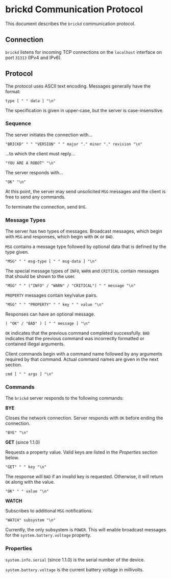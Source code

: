 brickd Communication Protocol
=============================

This document describes the `brickd` communication protocol.


Connection
----------

`brickd` listens for incoming TCP connections on the `localhost` interface on
port `31313` (IPv4 and IPv6).


Protocol
--------

The protocol uses ASCII text encoding. Messages generally have the format:

    type [ " " data ] "\n"

The specification is given in upper-case, but the server is case-insensitive.

### Sequence

The server initiates the connection with...

    "BRICKD" " " "VERSION" " " major "." minor "." revision "\n"

...to which the client must reply...

    "YOU ARE A ROBOT" "\n"

The server responds with...

    "OK" "\n"

At this point, the server may send unsolicited `MSG` messages and the client is
free to send any commands.

To terminate the connection, send `BYE`.

### Message Types

The server has two types of messages. Broadcast messages, which begin with `MSG`
and responses, which begin with `OK` or `BAD`.

`MSG` contains a message type followed by optional data that is defined by the
type given.

    "MSG" " " msg-type [ " " msg-data ] "\n"

The special message types of `INFO`, `WARN` and `CRITICAL` contain messages
that should be shown to the user.

    "MSG" " " ("INFO" / "WARN" / "CRITICAL") " " message "\n"

`PROPERTY` messages contain key/value pairs.

    "MSG" " " "PROPERTY" " " key " " value "\n"

Responses can have an optional message.

    ( "OK" / "BAD" ) [ " " message ] "\n"

`OK` indicates that the previous command completed successfully. `BAD` indicates
that the previous command was incorrectly formatted or contained illegal
arguments.

Client commands begin with a command name followed by any arguments required
by that command. Actual command names are given in the next section.

    cmd [ " " args ] "\n"


### Commands

The `brickd` server responds to the following commands:

**BYE**

Closes the network connection. Server responds with `OK` before ending the
connection.

    "BYE" "\n"

**GET** (since 1.1.0)

Requests a property value. Valid keys are listed in the *Properties* section
below.

    "GET" " " key "\n"

The response will `BAD` if an invalid key is requested. Otherwise, it will
return `OK` along with the value.

    "OK" " " value "\n"

**WATCH**

Subscribes to additional `MSG` notifications.

    "WATCH" subsystem "\n"

Currently, the only subsystem is `POWER`. This will enable broadcast messages
for the `system.battery.voltage` property.


### Properties

`system.info.serial` (since 1.1.0) is the serial number of the device.

`system.battery.voltage` is the current battery voltage in millivolts.
